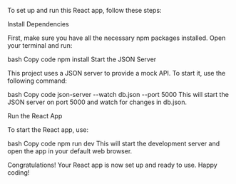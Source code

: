 To set up and run this React app, follow these steps:

Install Dependencies

First, make sure you have all the necessary npm packages installed. Open your terminal and run:

bash
Copy code
npm install
Start the JSON Server

This project uses a JSON server to provide a mock API. To start it, use the following command:

bash
Copy code
json-server --watch db.json --port 5000
This will start the JSON server on port 5000 and watch for changes in db.json.

Run the React App

To start the React app, use:

bash
Copy code
npm run dev
This will start the development server and open the app in your default web browser.

Congratulations! Your React app is now set up and ready to use. Happy coding!